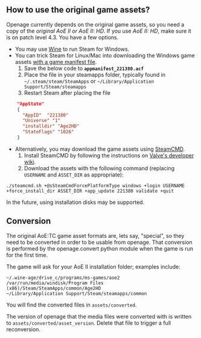 How to use the original game assets?
------------------------------------

Openage currently depends on the original game assets, so you need a copy of the *original AoE II or AoE II: HD*. If you use *AoE II: HD*, make sure it is on patch level 4.3. You have a few options.

* You may use [Wine](https://www.winehq.org/) to run Steam for Windows.
* You can trick Steam for Linux/Mac into downloading the Windows game assets [with a game manifest file](https://gist.github.com/paulirish/758f262379092ff2910a).
  1. Save the below code to **`appmanifest_221380.acf`**
  2. Place the file in your steamapps folder, typically found in `~/.steam/steam/SteamApps` or `~/Library/Application Support/Steam/steamapps`
  3. Restart Steam after placing the file

```json
    "AppState"
    {
      "AppID"  "221380"
      "Universe" "1"
      "installdir" "Age2HD"
      "StateFlags" "1026"
    }
```
* Alternatively, you may download the game assets using [SteamCMD](https://developer.valvesoftware.com/wiki/SteamCMD).
  1. Install SteamCMD by following the instructions on [Valve's developer wiki](https://developer.valvesoftware.com/wiki/SteamCMD).
  2. Download the assets with the following command (replacing `USERNAME` and `ASSET_DIR` as appropriate):

`./steamcmd.sh +@sSteamCmdForcePlatformType windows +login USERNAME +force_install_dir ASSET_DIR +app_update 221380 validate +quit`

In the future, using installation disks may be supported.

## Conversion

The original AoE:TC game asset formats are, lets say, "special", so they need to be converted in order to be usable from openage.
That conversion is performed by the openage.convert python module when the game is run for the first time.

The game will ask for your AoE II installation folder; examples include:

    ~/.wine-age/drive_c/programs/ms-games/aoe2
    /var/run/media/windisk/Program Files (x86)/Steam/SteamApps/common/Age2HD
    ~/Library/Application Support/Steam/steamapps/common

You will find the converted files in `assets/converted`.

The version of openage that the media files were converted with is written to `assets/converted/asset_version`.
Delete that file to trigger a full reconversion.
